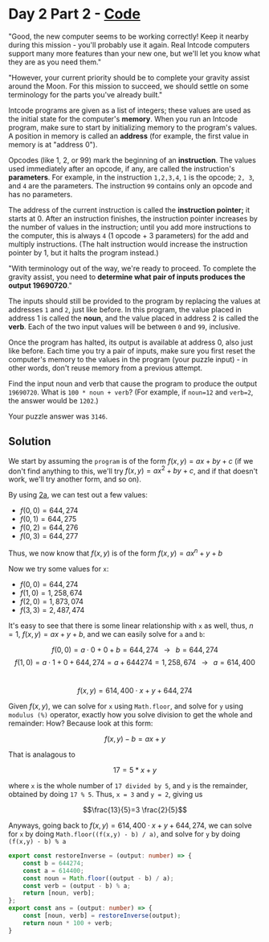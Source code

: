 # Day 2 Part 2 - [Code](2b.ts)
"Good, the new computer seems to be working correctly! Keep it nearby during this mission - you'll probably use it again. Real Intcode computers support many more features than your new one, but we'll let you know what they are as you need them."

"However, your current priority should be to complete your gravity assist around the Moon. For this mission to succeed, we should settle on some terminology for the parts you've already built."

Intcode programs are given as a list of integers; these values are used as the initial state for the computer's **memory**. When you run an Intcode program, make sure to start by initializing memory to the program's values. A position in memory is called an **address** (for example, the first value in memory is at "address 0").

Opcodes (like 1, 2, or 99) mark the beginning of an **instruction**. The values used immediately after an opcode, if any, are called the instruction's **parameters**. For example, in the instruction `1,2,3,4`, `1` is the opcode; `2, 3`, and `4` are the parameters. The instruction `99` contains only an opcode and has no parameters.

The address of the current instruction is called the **instruction pointer;** it starts at 0. After an instruction finishes, the instruction pointer increases by the number of values in the instruction; until you add more instructions to the computer, this is always `4` (1 opcode + 3 parameters) for the add and multiply instructions. (The halt instruction would increase the instruction pointer by 1, but it halts the program instead.)

"With terminology out of the way, we're ready to proceed. To complete the gravity assist, you need to **determine what pair of inputs produces the output 19690720**."

The inputs should still be provided to the program by replacing the values at addresses `1` and `2`, just like before. In this program, the value placed in address 1 is called the **noun**, and the value placed in address 2 is called the **verb**. Each of the two input values will be between `0` and `99`, inclusive.

Once the program has halted, its output is available at address 0, also just like before. Each time you try a pair of inputs, make sure you first reset the computer's memory to the values in the program (your puzzle input) - in other words, don't reuse memory from a previous attempt.

Find the input noun and verb that cause the program to produce the output `19690720`. What is `100 * noun + verb`? (For example, if `noun=12` and `verb=2`, the answer would be `1202`.)

Your puzzle answer was `3146`.

## Solution
We start by assuming the `program` is of the form $f(x,y)=ax+by+c$ (if we don't find anything to this, we'll try $f(x,y)=ax^2+by+c$, and if that doesn't work, we'll try another form, and so on).

By using [2a](2a.ts), we can test out a few values:

* $f(0,0)=644,274$
* $f(0, 1)=644,275$
* $f(0, 2)=644,276$
* $f(0, 3)=644,277$

Thus, we now know that $f(x,y)$ is of the form $f(x,y)=ax^n+y+b$

Now we try some values for `x`:

* $f(0,0)=644,274$
* $f(1, 0)=1,258,674$
* $f(2, 0)=1,873,074$
* $f(3, 3)=2,487,474$

It's easy to see that there is some linear relationship with `x` as well, thus, $n=1$, $f(x,y)=ax+y+b$, and we can easily solve for `a` and `b`:

$$f(0,0)=a\cdot 0+0+b=644,274\;\;\;\to\;\;\;b=644,274$$
$$f(1,0)=a\cdot 1+0+644,274=a+644274=1,258,674\;\;\;\to\;\;\;a=614,400$$
<br/>

$$f(x,y) =614,400\cdot x+y+644,274$$

Given $f(x,y)$, we can solve for `x` using `Math.floor`, and solve for `y` using `modulus (%)` operator, exactly how you solve division to get the whole and remainder: How? Because look at this form:

$$f(x,y) - b=ax+y$$

That is analagous to

$$17=5*x+y$$

where `x` is the whole number of `17 divided by 5`, and `y` is the remainder, obtained by doing `17 % 5`. Thus, `x = 3` and `y = 2`, giving us

$$\frac{13}{5}=3 \frac{2}{5}$$

Anyways, going back to $f(x,y) =614,400\cdot x+y+644,274$, we can solve for `x` by doing `Math.floor((f(x,y) - b) / a)`, and solve for `y` by doing `(f(x,y) - b) % a`

```typescript
export const restoreInverse = (output: number) => {
    const b = 644274;
    const a = 614400;
    const noun = Math.floor((output - b) / a);
    const verb = (output - b) % a;
    return [noun, verb];
};
export const ans = (output: number) => {
    const [noun, verb] = restoreInverse(output);
    return noun * 100 + verb;
}
```